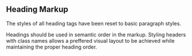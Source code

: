 ## Heading Markup

The styles of all heading tags have been reset to basic paragraph styles.

Headings should be used in semantic order in the markup. Styling headers with class names allows a preffered visual layout to be achieved while maintaining the proper heading order.